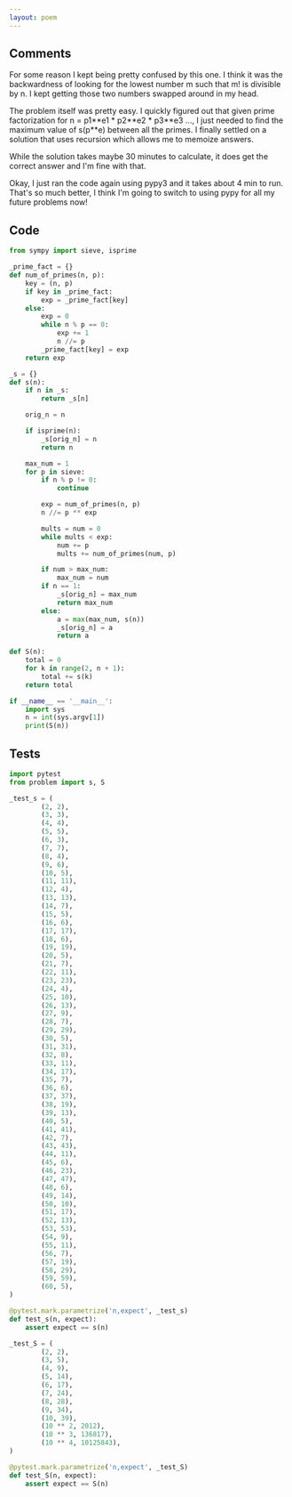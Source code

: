 ```yaml
---
layout: poem
---
```


## Comments

For some reason I kept being pretty confused by this one.  I think it was the
backwardness of looking for the lowest number m such that m! is divisible by n.
I kept getting those two numbers swapped around in my head.

The problem itself was pretty easy.  I quickly figured out that given prime
factorization for n = p1\*\*e1 * p2\*\*e2 * p3\*\*e3 ..., I just needed to find the
maximum value of s(p\*\*e) between all the primes.  I finally settled on a
solution that uses recursion which allows me to memoize answers.

While the solution takes maybe 30 minutes to calculate, it does get the correct
answer and I'm fine with that.

Okay, I just ran the code again using pypy3 and it takes about 4 min to run.
That's so much better, I think I'm going to switch to using pypy for all my
future problems now!

## Code

```python
from sympy import sieve, isprime

_prime_fact = {}
def num_of_primes(n, p):
    key = (n, p)
    if key in _prime_fact:
        exp = _prime_fact[key]
    else:
        exp = 0
        while n % p == 0:
            exp += 1
            n //= p
        _prime_fact[key] = exp
    return exp

_s = {}
def s(n):
    if n in _s:
        return _s[n]

    orig_n = n

    if isprime(n):
        _s[orig_n] = n
        return n

    max_num = 1
    for p in sieve:
        if n % p != 0:
            continue

        exp = num_of_primes(n, p)
        n //= p ** exp

        mults = num = 0
        while mults < exp:
            num += p
            mults += num_of_primes(num, p)

        if num > max_num:
            max_num = num
        if n == 1:
            _s[orig_n] = max_num
            return max_num
        else:
            a = max(max_num, s(n))
            _s[orig_n] = a
            return a

def S(n):
    total = 0
    for k in range(2, n + 1):
        total += s(k)
    return total

if __name__ == '__main__':
    import sys
    n = int(sys.argv[1])
    print(S(n))
```

## Tests

```python
import pytest
from problem import s, S

_test_s = (
        (2, 2),
        (3, 3),
        (4, 4),
        (5, 5),
        (6, 3),
        (7, 7),
        (8, 4),
        (9, 6),
        (10, 5),
        (11, 11),
        (12, 4),
        (13, 13),
        (14, 7),
        (15, 5),
        (16, 6),
        (17, 17),
        (18, 6),
        (19, 19),
        (20, 5),
        (21, 7),
        (22, 11),
        (23, 23),
        (24, 4),
        (25, 10),
        (26, 13),
        (27, 9),
        (28, 7),
        (29, 29),
        (30, 5),
        (31, 31),
        (32, 8),
        (33, 11),
        (34, 17),
        (35, 7),
        (36, 6),
        (37, 37),
        (38, 19),
        (39, 13),
        (40, 5),
        (41, 41),
        (42, 7),
        (43, 43),
        (44, 11),
        (45, 6),
        (46, 23),
        (47, 47),
        (48, 6),
        (49, 14),
        (50, 10),
        (51, 17),
        (52, 13),
        (53, 53),
        (54, 9),
        (55, 11),
        (56, 7),
        (57, 19),
        (58, 29),
        (59, 59),
        (60, 5),
)

@pytest.mark.parametrize('n,expect', _test_s)
def test_s(n, expect):
    assert expect == s(n)

_test_S = (
        (2, 2),
        (3, 5),
        (4, 9),
        (5, 14),
        (6, 17),
        (7, 24),
        (8, 28),
        (9, 34),
        (10, 39),
        (10 ** 2, 2012),
        (10 ** 3, 136817),
        (10 ** 4, 10125843),
)

@pytest.mark.parametrize('n,expect', _test_S)
def test_S(n, expect):
    assert expect == S(n)
```
